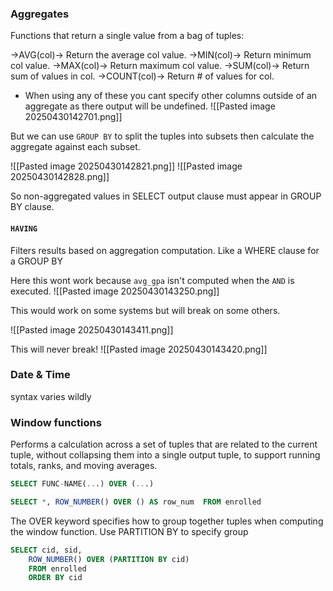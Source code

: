 ### Aggregates

Functions that return a single value from a bag of tuples:

→AVG(col)→ Return the average col value. 
→MIN(col)→ Return minimum col value. 
→MAX(col)→ Return maximum col value. 
→SUM(col)→ Return sum of values in col. 
→COUNT(col)→ Return # of values for col.

- When using any of these you cant specify other columns outside of an aggregate as there output will be undefined.
![[Pasted image 20250430142701.png]]

But we can use `GROUP BY` to split the tuples into subsets then calculate the aggregate against each subset.

![[Pasted image 20250430142821.png]]
![[Pasted image 20250430142828.png]]

So non-aggregated values in SELECT output clause must appear in GROUP BY clause.
#### `HAVING` 

Filters results based on aggregation computation. Like a WHERE clause for a GROUP BY

Here this wont work because `avg_gpa` isn't computed when the `AND` is executed.
![[Pasted image 20250430143250.png]]

This would work on some systems but will break on some others.

![[Pasted image 20250430143411.png]]

This will never break!
![[Pasted image 20250430143420.png]]


### Date & Time

syntax varies wildly

### Window functions

Performs a calculation across a set of tuples that are related to the current tuple, without collapsing them into a single output tuple, to support running totals, ranks, and moving averages. 

```SQL
SELECT FUNC-NAME(...) OVER (...)
```

```SQL
SELECT *, ROW_NUMBER() OVER () AS row_num  FROM enrolled
```

The OVER keyword specifies how to group together tuples when computing the window function. Use PARTITION BY to specify group

```SQL
SELECT cid, sid,    
	ROW_NUMBER() OVER (PARTITION BY cid)
	FROM enrolled
	ORDER BY cid
```

